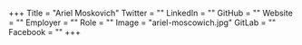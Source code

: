 +++
Title = "Ariel Moskovich"
Twitter = ""
LinkedIn = ""
GitHub = ""
Website = ""
Employer = ""
Role = ""
Image = "ariel-moscowich.jpg"
GitLab = ""
Facebook = ""
+++
